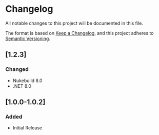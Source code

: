 # Changelog
All notable changes to this project will be documented in this file.

The format is based on [Keep a Changelog](https://keepachangelog.com/en/1.0.0/),
and this project adheres to [Semantic Versioning](https://semver.org/spec/v2.0.0.html).

## [1.2.3]
### Changed
- Nukebuild 8.0
- .NET 8.0

## [1.0.0-1.0.2]
### Added
- Initial Release